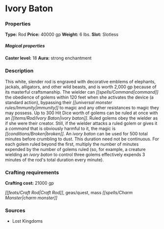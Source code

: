 ﻿---
Title: "Ivory Baton"
Type: "Rod"
Price: "40000 gp"
Weight: "6 lbs."
Slot: "Slotless"
Caster level: "18"
Aura: "strong enchantment"
Description: |
  "This white, slender rod is engraved with decorative emblems of elephants, jackals, alligators, and other wild beasts, and is worth 2,000 gp because of its masterful craftsmanship. The wielder can command the obedience of golems within 120 feet when she activates the device (a standard action), bypassing their immunity to magic and any other resistances to magic they may possess. Up to 300 Hit Dice worth of golems can be ruled at once with an _ivory baton_. Ruled golems obey the wielder as if she were their creator. Still, if the wielder attacks a ruled golem or gives it a command that is obviously harmful to it, the magic is broken. An ivory baton can be used for 500 total minutes before crumbling to dust. This duration need not be continuous. For each golem ruled beyond the first, multiply the number of minutes expended by the number of golems ruled (so, for example, a creature wielding an _ivory baton_ to control three golems effectively expends 3 minutes of the rod's total duration every minute)."
Crafting cost: "21000 gp"
Sources: "['Lost Kingdoms']"
---

# Ivory Baton

### Properties

**Type:** Rod **Price:** 40000 gp **Weight:** 6 lbs. **Slot:** Slotless

##### Magical properties

**Caster level:** 18 **Aura:** strong enchantment

### Description

This white, slender rod is engraved with decorative emblems of elephants, jackals, alligators, and other wild beasts, and is worth 2,000 gp because of its masterful craftsmanship. The wielder can _[[spells/Command|command]]_ the obedience of golems within 120 feet when she activates the device (a standard action), bypassing their _[[universal monster rules/Immunity|immunity]]_ to magic and any other resistances to magic they may possess. Up to 300 Hit Dice worth of golems can be ruled at once with an _[[items/Rod/Ivory Baton|ivory baton]]_. Ruled golems obey the wielder as if she were their creator. Still, if the wielder attacks a ruled golem or gives it a _command_ that is obviously harmful to it, the magic is _[[conditions/Broken|broken]]_. An _ivory baton_ can be used for 500 total minutes before crumbling to dust. This duration need not be continuous. For each golem ruled beyond the first, multiply the number of minutes expended by the number of golems ruled (so, for example, a creature wielding an _ivory baton_ to control three golems effectively expends 3 minutes of the rod's total duration every minute).

### Crafting requirements

**Crafting cost:** 21000 gp

_[[feats/Craft Rod|Craft Rod]]_, geas/quest, mass _[[spells/Charm Monster|charm monster]]_

### Sources

* Lost Kingdoms